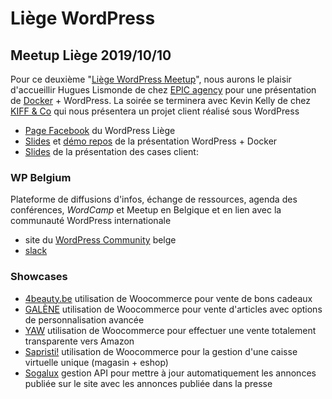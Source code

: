 # Liège WordPress

## Meetup Liège 2019/10/10

Pour ce deuxième "[Liège WordPress Meetup][meetup]", nous aurons le plaisir d'accueillir Hugues Lismonde de chez [EPIC agency][epic] pour une présentation de [Docker][docker] + WordPress. La soirée se terminera avec Kevin Kelly de chez [KIFF & Co][kiffnco] qui nous présentera un projet client réalisé sous WordPress
- [Page Facebook][wplgeFacebook] du WordPress Liège
- [Slides][wplgeDockerSlides] et [démo repos][wplgeDockerDemo] de la présentation WordPress + Docker
- [Slides][wplgeCaseSlides] de la présentation des cases client:

### WP Belgium
Plateforme de diffusions d'infos, échange de ressources, agenda des conférences, *WordCamp* et Meetup en Belgique et en lien avec la communauté WordPress internationale
- site du [WordPress Community][wpbe] belge
- [slack][wpslack]

### Showcases
- [4beauty.be][4beauty] utilisation de Woocommerce pour vente de bons cadeaux
- [GALÈNE][galenebags] utilisation de Woocommerce pour vente d'articles avec options de personnalisation avancée
- [YAW][yaw] utilisation de Woocommerce pour effectuer une vente totalement transparente vers Amazon
- [Sapristi!][sapristi] utilisation de Woocommerce pour la gestion d'une caisse virtuelle unique (magasin + eshop)
- [Sogalux][sogalux] gestion API pour mettre à jour automatiquement les annonces publiée sur le site avec les annonces publiée dans la presse  


[meetup]: https://www.meetup.com/fr-FR/Liege-WordPress-Meetup/events/265120279/
[docker]: https://hub.docker.com/
[epic]: https://www.epic.net/en/
[kiffnco]: http://www.kiffandco.be/
[wpbe]: https://wpbelgium.be/
[wpslack]: https://wpbelgium.be/slack/
[4beauty]: https://www.4beauty.be/
[galenebags]: https://galenebags.com/
[yaw]: https://yaw.fr/
[sapristi]: https://www.sapristi.design/
[sogalux]: https://sogalux.be/
[wplgeFacebook]: https://www.facebook.com/wpliege
[wplgeDockerSlides]: https://github.com/epicagency/docker-wordpress-slides
[wplgeDockerDemo]: https://github.com/epicagency/docker-wordpress-demo
[wplgeCaseSlides]: https://www.icloud.com/keynote/03yijzmbEX_G1Jycsv6jRqwcw#presentation
